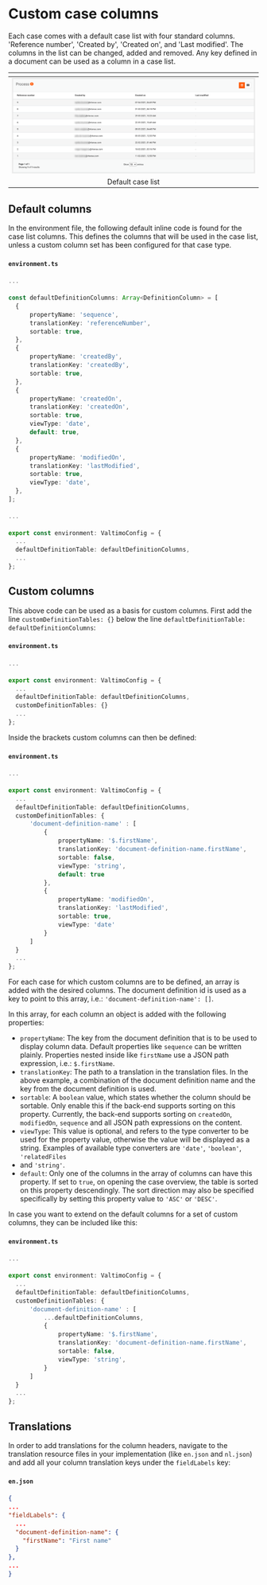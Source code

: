# Custom case columns

Each case comes with a default case list with four standard columns. 'Reference number', 'Created by', 'Created on',
and 'Last modified'. The columns in the list can be changed, added and removed. Any key defined in a document can be
used as a column in a case list.

| <!-- -->                                                      |
|---------------------------------------------------------------|
| ![Default case detail list](img/default-case-detail-list.png) |
| <center>Default case list</center>                            |

## Default columns

In the environment file, the following default inline code is found for the case list columns. This defines the columns
that will be used in the case list, unless a custom column set has been configured for that case type.

#### **`environment.ts`**
  ```typescript
...

const defaultDefinitionColumns: Array<DefinitionColumn> = [
    {
        propertyName: 'sequence',
        translationKey: 'referenceNumber',
        sortable: true,
    },
    {
        propertyName: 'createdBy',
        translationKey: 'createdBy',
        sortable: true,
    },
    {
        propertyName: 'createdOn',
        translationKey: 'createdOn',
        sortable: true,
        viewType: 'date',
        default: true,
    },
    {
        propertyName: 'modifiedOn',
        translationKey: 'lastModified',
        sortable: true,
        viewType: 'date',
    },
];

...

export const environment: ValtimoConfig = {
    ...
    defaultDefinitionTable: defaultDefinitionColumns,
    ...
};
  ```

## Custom columns

This above code can be used as a basis for custom columns. First add the line `customDefinitionTables: {}` below the
line `defaultDefinitionTable: defaultDefinitionColumns`:

#### **`environment.ts`**
  ```typescript
...

export const environment: ValtimoConfig = {
    ...
    defaultDefinitionTable: defaultDefinitionColumns,
    customDefinitionTables: {}
    ...
};
  ```

Inside the brackets custom columns can then be defined:

#### **`environment.ts`**
  ```typescript
...

export const environment: ValtimoConfig = {
    ...
    defaultDefinitionTable: defaultDefinitionColumns,
    customDefinitionTables: {
        'document-definition-name' : [
            {
                propertyName: '$.firstName',
                translationKey: 'document-definition-name.firstName',
                sortable: false,
                viewType: 'string',
                default: true
            },
            {
                propertyName: 'modifiedOn',
                translationKey: 'lastModified',
                sortable: true,
                viewType: 'date'
            }
        ]
    }
    ...
};
  ```

For each case for which custom columns are to be defined, an array is added with the desired columns. The document
definition id is used as a key to point to this array, i.e.:  `'document-definition-name': []`.

In this array, for each column an object is added with the following properties:

- `propertyName`: The key from the document definition that is to be used to display column data. Default properties
like `sequence` can be written plainly. Properties nested inside like `firstName` use a JSON path expression, i.e.: 
`$.firstName`.
- `translationKey`: The path to a translation in the translation files. In the above example, a combination of the
document definition name and the key from the document definition is used.
- `sortable`: A `boolean` value, which states whether the column should be sortable. Only enable this if the back-end
supports sorting on this property. Currently, the back-end supports sorting on `createdOn`, `modifiedOn`, `sequence` and
all JSON path expressions on the content.
- `viewType`: This value is optional, and refers to the type converter to be used for the property value, otherwise the
value will be displayed as a string. Examples of available type converters are `'date'`, `'boolean'`, `'relatedFiles `
- and `'string'`.
- `default`: Only one of the columns in the array of columns can have this property. If set to `true`, on opening the
case overview, the table is sorted on this property descendingly. The sort direction may also be specified specifically
by setting this property value to `'ASC'` or `'DESC'`.

In case you want to extend on the default columns for a set of custom columns, they can be included like this:

#### **`environment.ts`**
  ```typescript
...

export const environment: ValtimoConfig = {
    ...
    defaultDefinitionTable: defaultDefinitionColumns,
    customDefinitionTables: {
        'document-definition-name' : [
            ...defaultDefinitionColumns,
            {
                propertyName: '$.firstName',
                translationKey: 'document-definition-name.firstName',
                sortable: false,
                viewType: 'string',
            }
        ]
    }
    ...
};
  ```

## Translations

In order to add translations for the column headers, navigate to the translation resource files in your implementation
(like `en.json` and `nl.json`) and add all your column translation keys under the `fieldLabels` key:

#### **`en.json`**
  ```json
{
  ...
  "fieldLabels": {
    ...
    "document-definition-name": {
      "firstName": "First name"
    }
  },
  ...
}
  ```
